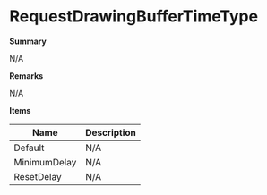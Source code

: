 # RequestDrawingBufferTimeType

**Summary**

N/A

**Remarks**

N/A

**Items**

|Name|Description|
|---|---|
|Default|N/A|
|MinimumDelay|N/A|
|ResetDelay|N/A|

